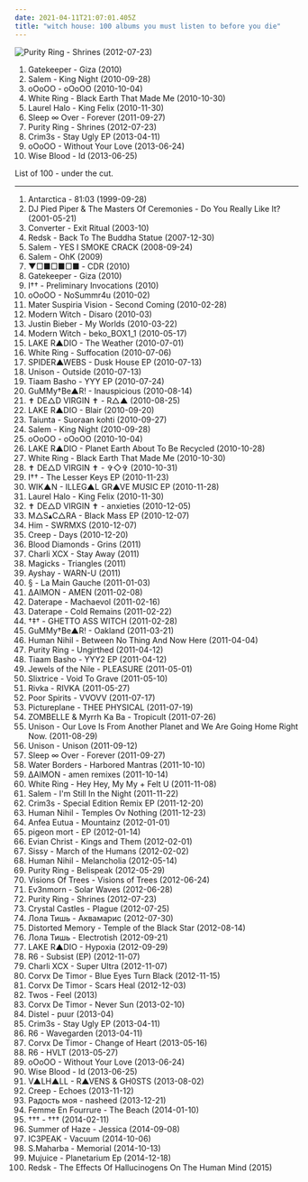 ```yaml
---
date: 2021-04-11T21:07:01.405Z
title: "witch house: 100 albums you must listen to before you die"
---
```

![Purity Ring - Shrines (2012-07-23)](http://coverartarchive.org/release/3148628c-f648-45c0-95ea-b03dc0716e99/1568868601-500.jpg "Purity Ring - Shrines (2012-07-23)")
<ol class="albums">
<li data-cover="http://coverartarchive.org/release/9bbae45a-c814-44cf-9361-3978f98edf12/7359783071-500.jpg" data-tags="electro, witch house, post-dubstep, merok, newbreed, broken-clash, in the witch house family, witch-clash" role="button">Gatekeeper - Giza (2010)</li>
<li data-cover="http://coverartarchive.org/release/c2852bc2-4919-41e7-aab4-c3ff47ba1c2c/20543754977-500.jpg" data-tags="witch house" role="button">Salem - King Night (2010-09-28)</li>
<li data-cover="https://img.discogs.com/qrOQU1AqqIIxURq0nEQskWN2bdI=/fit-in/452x452/filters:strip_icc():format(jpeg):mode_rgb():quality(90)/discogs-images/R-2471178-1286031530.jpeg.jpg" data-tags="witch house" role="button">oOoOO - oOoOO (2010-10-04)</li>
<li data-cover="http://coverartarchive.org/release/1c3b875d-bd9d-4157-97ae-6e1091437126/15535585693-500.jpg" data-tags="darkwave, witch house, shoegaze" role="button">White Ring - Black Earth That Made Me (2010-10-30)</li>
<li data-cover="https://img.discogs.com/aUrgLxIHY9fkjIO8m4LghC4z0_I=/fit-in/600x603/filters:strip_icc():format(jpeg):mode_rgb():quality(90)/discogs-images/R-2531250-1293487636.jpeg.jpg" data-tags="experimental, abstract, chillwave, synth-pop, witch house, glo-fi, witch chill, newbreed, chill witch, 2010 faves" role="button">Laurel Halo - King Felix (2010-11-30)</li>
<li data-cover="https://img.discogs.com/sGd8E_zOvzvRjoezdsgI68Byq3k=/fit-in/300x299/filters:strip_icc():format(jpeg):mode_rgb():quality(90)/discogs-images/R-3115784-1316516902.jpeg.jpg" data-tags="experimental, dream pop" role="button">Sleep ∞ Over - Forever (2011-09-27)</li>
<li data-cover="http://coverartarchive.org/release/3148628c-f648-45c0-95ea-b03dc0716e99/1568868601-500.jpg" data-tags="synthpop" role="button">Purity Ring - Shrines (2012-07-23)</li>
<li data-cover="http://coverartarchive.org/release/07290fdc-2274-4c01-a4cf-819a96b7b853/4965823690-500.jpg" data-tags="experimental, witch house" role="button">Crim3s - Stay Ugly EP (2013-04-11)</li>
<li data-cover="http://coverartarchive.org/release/eea3e6d7-eaf8-4d3c-b7e5-7b90844ec9af/4404251011-500.jpg" data-tags="witch house" role="button">oOoOO - Without Your Love (2013-06-24)</li>
<li data-cover="https://img.discogs.com/dLC_bDGawJwapruDJRFUh3q9atM=/fit-in/300x300/filters:strip_icc():format(jpeg):mode_rgb():quality(90)/discogs-images/R-4708877-1372953925-7899.jpeg.jpg" data-tags="electronic, indie, experimental, odd, witch house, sampling" role="button">Wise Blood - Id (2013-06-25)</li>
</ol>
List of 100 - under the cut.
<!-- more -->

_________________

<ol class="albums">
<li data-cover="https://img.discogs.com/3f0faCl3nS479S8Hgif2sIVBpYU=/fit-in/600x600/filters:strip_icc():format(jpeg):mode_rgb():quality(90)/discogs-images/R-824948-1220728113.jpeg.jpg" data-tags="synthpop" role="button">
Antarctica - 81:03 (1999-09-28)
</li>
<li data-cover="http://coverartarchive.org/release/666aff27-7fee-421d-af9d-cf0052f38e02/21668717678-500.jpg" data-tags="witch house" role="button">
DJ Pied Piper & The Masters Of Ceremonies - Do You Really Like It? (2001-05-21)
</li>
<li data-cover="http://coverartarchive.org/release/2c5c0f70-2b15-4c16-b823-c069d8afedb8/2225474799-500.jpg" data-tags="rhythmic noise, noise" role="button">
Converter - Exit Ritual (2003-10)
</li>
<li data-cover="http://coverartarchive.org/release/59b467d0-b88e-4d29-bd0b-c2909714e83d/1279412647-500.jpg" data-tags="ska" role="button">
Redsk - Back To The Buddha Statue (2007-12-30)
</li>
<li data-cover="https://img.discogs.com/oCJTMdf7S6aout2vXwG8KyX_GLg=/fit-in/361x500/filters:strip_icc():format(jpeg):mode_rgb():quality(90)/discogs-images/R-10554815-1499799953-3353.jpeg.jpg" data-tags="shoegaze, darkwave, witch house" role="button">
Salem - YES I SMOKE CRACK (2008-09-24)
</li>
<li data-cover="https://img.discogs.com/tKHJ6VJHZfPnXBE0UI8_3MwF4n0=/fit-in/600x598/filters:strip_icc():format(jpeg):mode_rgb():quality(90)/discogs-images/R-8586201-1598327635-4726.jpeg.jpg" data-tags="witch house" role="button">
Salem - OhK (2009)
</li>
<li data-cover="https://via.placeholder.com/450" data-tags="witch house" role="button">
▼□■□■□■ - CDR (2010)
</li>
<li data-cover="http://coverartarchive.org/release/9bbae45a-c814-44cf-9361-3978f98edf12/7359783071-500.jpg" data-tags="electro, witch house, post-dubstep, merok, newbreed, broken-clash, in the witch house family, witch-clash" role="button">
Gatekeeper - Giza (2010)
</li>
<li data-cover="https://img.discogs.com/0WwUZO4QgChlzSiqw2E9v7a8rsA=/fit-in/500x375/filters:strip_icc():format(jpeg):mode_rgb():quality(90)/discogs-images/R-2516798-1288300440.jpeg.jpg" data-tags="ghost drone" role="button">
I†† - Preliminary Invocations (2010)
</li>
<li data-cover="https://img.discogs.com/b3OS0SMfVttqQMvIfwBUnQVlvcQ=/fit-in/600x600/filters:strip_icc():format(jpeg):mode_rgb():quality(90)/discogs-images/R-11474030-1516975989-4184.jpeg.jpg" data-tags="witch house" role="button">
oOoOO - NoSummr4u (2010-02)
</li>
<li data-cover="https://img.discogs.com/hNAZU0sL5jWHt4N04GkThexse40=/fit-in/600x600/filters:strip_icc():format(jpeg):mode_rgb():quality(90)/discogs-images/R-3148916-1318162486.jpeg.jpg" data-tags="neo-psychedelia, witch house, drag, ghost drone" role="button">
Mater Suspiria Vision - Second Coming (2010-02-28)
</li>
<li data-cover="https://img.discogs.com/zWqKXp7Nz-mVYyq9dMyOKZNB80c=/fit-in/600x596/filters:strip_icc():format(jpeg):mode_rgb():quality(90)/discogs-images/R-2300890-1275414455.jpeg.jpg" data-tags="darkwave" role="button">
Modern Witch - Disaro (2010-03)
</li>
<li data-cover="http://coverartarchive.org/release/6bfba6d5-71fc-454b-b3a0-63632a1459fa/20855090957-500.jpg" data-tags="totec radio, justin bieber, goregrind, justin bieber my worlds" role="button">
Justin Bieber - My Worlds (2010-03-22)
</li>
<li data-cover="https://img.discogs.com/fcZy6i0FpFUEP1gBVPOiHVkg5Q8=/fit-in/290x290/filters:strip_icc():format(jpeg):mode_rgb():quality(90)/discogs-images/R-4772964-1375049291-2335.jpeg.jpg" data-tags="dark ambient" role="button">
Modern Witch - beko_BOX1_1 (2010-05-17)
</li>
<li data-cover="https://via.placeholder.com/450" data-tags="alternative, witch house, ghost drone" role="button">
LAKE R▲DIO - The Weather (2010-07-01)
</li>
<li data-cover="https://img.discogs.com/o4ozNry2eBaD7Z7XA-dqPZZvHds=/fit-in/588x600/filters:strip_icc():format(jpeg):mode_rgb():quality(90)/discogs-images/R-2387914-1330115772.jpeg.jpg" data-tags="darkwave, witch house" role="button">
White Ring - Suffocation (2010-07-06)
</li>
<li data-cover="https://img.discogs.com/yTjG_K3W2bYXaBJ_voxGRu7oZxY=/fit-in/600x600/filters:strip_icc():format(jpeg):mode_rgb():quality(90)/discogs-images/R-3384379-1328297625.jpeg.jpg" data-tags="electronic, experimental, electro, dark, witch house" role="button">
SPIDER▲WEBS - Dusk House EP (2010-07-13)
</li>
<li data-cover="https://img.discogs.com/XFuEnhiMko2TT68_n3mC8551W_w=/fit-in/570x570/filters:strip_icc():format(jpeg):mode_rgb():quality(90)/discogs-images/R-2974199-1309909285.jpeg.jpg" data-tags="witch house" role="button">
Unison - Outside (2010-07-13)
</li>
<li data-cover="http://coverartarchive.org/release/39b51459-8c38-4fd5-82c1-19f9b1f987d0/8898093298-500.jpg" data-tags="witch house" role="button">
Tiaam Basho - YYY EP (2010-07-24)
</li>
<li data-cover="https://via.placeholder.com/450" data-tags="alternative, witch house, ghost drone" role="button">
GuMMy†Be▲R! - Inauspicious (2010-08-14)
</li>
<li data-cover="https://via.placeholder.com/450" data-tags="witch house" role="button">
✝ DE△D VIRGIN ✝ - R△▲ (2010-08-25)
</li>
<li data-cover="https://via.placeholder.com/450" data-tags="alternative, witch house, turquoise and coral, ghost drone" role="button">
LAKE R▲DIO - Blair (2010-09-20)
</li>
<li data-cover="https://img.discogs.com/xw6lZjuo7BsYWjfYAfxVVGO1w-4=/fit-in/600x391/filters:strip_icc():format(jpeg):mode_rgb():quality(90)/discogs-images/R-2468513-1285747045.jpeg.jpg" data-tags="rap" role="button">
Taiunta - Suoraan kohti (2010-09-27)
</li>
<li data-cover="http://coverartarchive.org/release/c2852bc2-4919-41e7-aab4-c3ff47ba1c2c/20543754977-500.jpg" data-tags="witch house" role="button">
Salem - King Night (2010-09-28)
</li>
<li data-cover="https://img.discogs.com/qrOQU1AqqIIxURq0nEQskWN2bdI=/fit-in/452x452/filters:strip_icc():format(jpeg):mode_rgb():quality(90)/discogs-images/R-2471178-1286031530.jpeg.jpg" data-tags="witch house" role="button">
oOoOO - oOoOO (2010-10-04)
</li>
<li data-cover="https://via.placeholder.com/450" data-tags="alternative, witch house, free albums, ghost drone, albums to listen to" role="button">
LAKE R▲DIO - Planet Earth About To Be Recycled (2010-10-28)
</li>
<li data-cover="http://coverartarchive.org/release/1c3b875d-bd9d-4157-97ae-6e1091437126/15535585693-500.jpg" data-tags="darkwave, witch house, shoegaze" role="button">
White Ring - Black Earth That Made Me (2010-10-30)
</li>
<li data-cover="https://via.placeholder.com/450" data-tags="witch house" role="button">
✝ DE△D VIRGIN ✝ - ✞◇✞ (2010-10-31)
</li>
<li data-cover="https://img.discogs.com/0f36ac86c54fe502a205affaefeae52f092904f2/images/spacer.gif" data-tags="alternative, dark ambient, witch house, ghost drone, spookycore, grave wave" role="button">
I†† - The Lesser Keys EP (2010-11-23)
</li>
<li data-cover="https://via.placeholder.com/450" data-tags="witch house, drag, witchstep, gravewave, witchhouse" role="button">
WIK▲N - ILLEG▲L GR▲VE MUSIC EP (2010-11-28)
</li>
<li data-cover="https://img.discogs.com/aUrgLxIHY9fkjIO8m4LghC4z0_I=/fit-in/600x603/filters:strip_icc():format(jpeg):mode_rgb():quality(90)/discogs-images/R-2531250-1293487636.jpeg.jpg" data-tags="experimental, abstract, chillwave, synth-pop, witch house, glo-fi, witch chill, newbreed, chill witch, 2010 faves" role="button">
Laurel Halo - King Felix (2010-11-30)
</li>
<li data-cover="https://via.placeholder.com/450" data-tags="witch house" role="button">
✝ DE△D VIRGIN ✝ - anxieties (2010-12-05)
</li>
<li data-cover="https://via.placeholder.com/450" data-tags="witch house, drag, tundra, grave wave" role="button">
M△S▴C△RA - Black Mass EP (2010-12-07)
</li>
<li data-cover="http://coverartarchive.org/release/09050952-3b33-483c-b924-efb27ea9f262/5087025736-500.jpg" data-tags="electronic" role="button">
Him - SWRMXS (2010-12-07)
</li>
<li data-cover="http://coverartarchive.org/release/71dfb3b7-cfea-4e83-94f8-0abe230aed72/7405096478-500.jpg" data-tags="witch house" role="button">
Creep - Days (2010-12-20)
</li>
<li data-cover="http://coverartarchive.org/release/bfed88c6-012d-4be8-8302-adf5d1eb2857/2816404852-500.jpg" data-tags="american, chillwave, synth-pop, 10s, witch house, trap edm" role="button">
Blood Diamonds - Grins (2011)
</li>
<li data-cover="http://coverartarchive.org/release/fb11b6c4-2503-46f1-91aa-c01e64ce88db/4102863010-500.jpg" data-tags="british" role="button">
Charli XCX - Stay Away (2011)
</li>
<li data-cover="https://img.discogs.com/M-xtrSZl9u1937YU2LKQcRY2l2M=/fit-in/600x600/filters:strip_icc():format(jpeg):mode_rgb():quality(90)/discogs-images/R-9153468-1475712177-4093.jpeg.jpg" data-tags="dream pop, chillwave, witch house" role="button">
Magicks - Triangles (2011)
</li>
<li data-cover="https://img.discogs.com/MK1ZUkgGQYe35u_7buWk7qhmVBQ=/fit-in/600x600/filters:strip_icc():format(jpeg):mode_rgb():quality(90)/discogs-images/R-3125285-1338382326-2314.jpeg.jpg" data-tags="witch house, tribal industrial, electro ethereal" role="button">
Ayshay - WARN-U (2011)
</li>
<li data-cover="https://via.placeholder.com/450" data-tags="witch house" role="button">
§ - La Main Gauche (2011-01-03)
</li>
<li data-cover="http://coverartarchive.org/release/d1ab5e1c-6e3d-3c11-addc-391ab24def7a/2948260857-500.jpg" data-tags="experimental" role="button">
∆AIMON - AMEN (2011-02-08)
</li>
<li data-cover="https://img.discogs.com/fsYWxffM2QxQEQCizb-L3_HspUM=/fit-in/500x500/filters:strip_icc():format(jpeg):mode_rgb():quality(90)/discogs-images/R-4259373-1359975212-1340.jpeg.jpg" data-tags="witch house" role="button">
Daterape - Machaevol (2011-02-16)
</li>
<li data-cover="https://img.discogs.com/40NAfZACusu_6brRmiEuYO6PLEU=/fit-in/600x600/filters:strip_icc():format(jpeg):mode_rgb():quality(90)/discogs-images/R-4259384-1359975521-3833.jpeg.jpg" data-tags="witch house" role="button">
Daterape - Cold Remains (2011-02-22)
</li>
<li data-cover="https://via.placeholder.com/450" data-tags="witch house, post-industrial, death industrial" role="button">
†‡† - GHETTO ASS WITCH (2011-02-28)
</li>
<li data-cover="http://coverartarchive.org/release/090f658c-e6b9-460e-bdb4-61784b6d6c84/20864784538-500.jpg" data-tags="hip hop, alternative, dance, synth-pop, witch house, glo-fi, witch chill, chill wave, ghost drone, newbreed, chill witch, zombie rave, coldrave, seapunk, in the chillwave family, in the witch house family, aqua house, chill  witch" role="button">
GuMMy†Be▲R! - Oakland (2011-03-21)
</li>
<li data-cover="http://coverartarchive.org/release/11e40851-861c-409d-9961-4950e67f4037/1705493153-500.jpg" data-tags="trance, ambient, experimental, electro, industrial, minimal, abstract, avant-garde, drone, coil, dark ambient, ritual, david lynch, witch house, dada, industrial ambient, dadaism, ayahuasca, dmt, drone-ambient" role="button">
Human Nihil - Between No Thing And Now Here (2011-04-04)
</li>
<li data-cover="http://coverartarchive.org/release/0dba6f29-903d-4830-a1b9-850cb3e102c9/22081460755-500.jpg" data-tags="electronic, chillwave, witch house, alternative electronic, newbreed, witchpop, post-futurepop" role="button">
Purity Ring - Ungirthed (2011-04-12)
</li>
<li data-cover="http://coverartarchive.org/release/81c721a1-e0a7-4a56-83be-53df8f976109/870868101-500.jpg" data-tags="witch house, chillwave" role="button">
Tiaam Basho - YYY2 EP (2011-04-12)
</li>
<li data-cover="https://img.discogs.com/WCtBC5xSVsewNUBr42O57k3_P7U=/fit-in/350x350/filters:strip_icc():format(jpeg):mode_rgb():quality(90)/discogs-images/R-2983804-1310385411.jpeg.jpg" data-tags="witch house" role="button">
Jewels of the Nile - PLEASURE (2011-05-01)
</li>
<li data-cover="https://img.discogs.com/ckdXKtIG2pdywP_AZEs5wKdNldc=/fit-in/600x600/filters:strip_icc():format(jpeg):mode_rgb():quality(90)/discogs-images/R-2904381-1306545723.jpeg.jpg" data-tags="electronic, dark, dark ambient, witch house" role="button">
Slixtrice - Void To Grave (2011-05-10)
</li>
<li data-cover="http://coverartarchive.org/release/d5683416-fe54-42d4-8e12-fdaf9e145390/2825700597-500.jpg" data-tags="electronic, witch house" role="button">
Rivka - RIVKA (2011-05-27)
</li>
<li data-cover="http://coverartarchive.org/release/10ad23dc-6437-4f82-b99f-6cfd4aaed43f/2722071472-500.jpg" data-tags="witch house" role="button">
Poor Spirits - VVOVV (2011-07-17)
</li>
<li data-cover="https://img.discogs.com/RiURtSiDgw8hCLlQefhEq6ze8B8=/fit-in/300x300/filters:strip_icc():format(jpeg):mode_rgb():quality(90)/discogs-images/R-3000800-1311122520.jpeg.jpg" data-tags="noise, trance, electronic, electro" role="button">
Pictureplane - THEE PHYSICAL (2011-07-19)
</li>
<li data-cover="http://coverartarchive.org/release/c995261c-97be-4e80-b3af-be4037428664/4393113940-500.jpg" data-tags="witch house" role="button">
ZOMBELLE & Myrrh Ka Ba - Tropicult (2011-07-26)
</li>
<li data-cover="https://img.discogs.com/vU6MTQayerku303gvdH7bWZyPpY=/fit-in/326x335/filters:strip_icc():format(jpeg):mode_rgb():quality(90)/discogs-images/R-1659049-1235085320.png.jpg" data-tags="witch house" role="button">
Unison - Our Love Is From Another Planet and We Are Going Home Right Now. (2011-08-29)
</li>
<li data-cover="http://coverartarchive.org/release/cf709fc3-b18a-474d-8b33-2411ed2a801c/16731682564-500.jpg" data-tags="shoegaze, witch house" role="button">
Unison - Unison (2011-09-12)
</li>
<li data-cover="https://img.discogs.com/sGd8E_zOvzvRjoezdsgI68Byq3k=/fit-in/300x299/filters:strip_icc():format(jpeg):mode_rgb():quality(90)/discogs-images/R-3115784-1316516902.jpeg.jpg" data-tags="experimental, dream pop" role="button">
Sleep ∞ Over - Forever (2011-09-27)
</li>
<li data-cover="https://img.discogs.com/MZwD9FOsqLCu7M_yGXCJG-INp8c=/fit-in/600x600/filters:strip_icc():format(jpeg):mode_rgb():quality(90)/discogs-images/R-3155671-1320400166.jpeg.jpg" data-tags="experimental, downtempo, dubstep, darkwave, dark ambient, witch house, tri angle" role="button">
Water Borders - Harbored Mantras (2011-10-10)
</li>
<li data-cover="http://coverartarchive.org/release/d5c79371-19f0-45af-9fc3-74a4007cedb8/11844340031-500.jpg" data-tags="witch house" role="button">
∆AIMON - amen remixes (2011-10-14)
</li>
<li data-cover="https://img.discogs.com/GZeVuKRUupDr9E6nkq702j-BTjE=/fit-in/600x602/filters:strip_icc():format(jpeg):mode_rgb():quality(90)/discogs-images/R-3227068-1460587276-5570.jpeg.jpg" data-tags="witch house" role="button">
White Ring - Hey Hey, My My + Felt U (2011-11-08)
</li>
<li data-cover="https://img.discogs.com/cZdmWiS8GXViDAp_DS8rDIBvSxA=/fit-in/600x540/filters:strip_icc():format(jpeg):mode_rgb():quality(90)/discogs-images/R-15552033-1593480301-3260.jpeg.jpg" data-tags="witch house" role="button">
Salem - I'm Still In the Night (2011-11-22)
</li>
<li data-cover="https://img.discogs.com/LfkyDQril2jsJGPDVswmcMFWZrs=/fit-in/600x598/filters:strip_icc():format(jpeg):mode_rgb():quality(90)/discogs-images/R-3306774-1325011800.jpeg.jpg" data-tags="witch house" role="button">
Crim3s - Special Edition Remix EP (2011-12-20)
</li>
<li data-cover="http://coverartarchive.org/release/df180f13-4c74-4011-a4d9-bba64fff316c/1705410471-500.jpg" data-tags="experimental, electro, industrial, minimal, female vocalist, dark ambient, ritual, witch house, electro-industrial, industrial ambient" role="button">
Human Nihil - Temples Ov Nothing (2011-12-23)
</li>
<li data-cover="https://via.placeholder.com/450" data-tags="dark, industrial, ebm, dark ambient, witch house, post-industrial" role="button">
Anfea Eutua - Mountainz (2012-01-01)
</li>
<li data-cover="http://coverartarchive.org/release/d89a50e9-37e4-41be-8309-4061d729db6b/871787923-500.jpg" data-tags="noise, witch house" role="button">
pigeon mort - EP (2012-01-14)
</li>
<li data-cover="http://coverartarchive.org/release/1de96432-9102-41ee-b1e3-9f0ef030debb/4103126827-500.jpg" data-tags="hip-hop, witch house" role="button">
Evian Christ - Kings and Them (2012-02-01)
</li>
<li data-cover="http://coverartarchive.org/release/765bddb3-13a4-4b4c-9e96-c37551b65a71/6380481481-500.jpg" data-tags="trip-hop, digital hardcore, witch house, dubtech, third" role="button">
Sissy - March of the Humans (2012-02-02)
</li>
<li data-cover="http://coverartarchive.org/release/561d2341-07ab-4dd7-9de2-d88beae99c1b/1705292341-500.jpg" data-tags="experimental, electro, industrial, minimal, abstract, psychedelic, melancholy, melancholic, vocoder, dark ambient, ritual, elektronic beats, witch house, amphetamine, tr-909, industrial ambient, musick, coma review, tr-808, god please fuck my mind for good, drone-ambient, kinder von nos, time trouble" role="button">
Human Nihil - Melancholia (2012-05-14)
</li>
<li data-cover="https://img.discogs.com/3gfx5a05VS_rCN7C3HJMruhUKeM=/fit-in/450x450/filters:strip_icc():format(jpeg):mode_rgb():quality(90)/discogs-images/R-3648068-1338787447-2503.jpeg.jpg" data-tags="synthpop" role="button">
Purity Ring - Belispeak (2012-05-29)
</li>
<li data-cover="https://img.discogs.com/UgTpQ7cr6bLKTa41WkdofMiZMBI=/fit-in/300x300/filters:strip_icc():format(jpeg):mode_rgb():quality(90)/discogs-images/R-3752876-1342972712-6997.jpeg.jpg" data-tags="witch house" role="button">
Visions Of Trees - Visions of Trees (2012-06-24)
</li>
<li data-cover="http://coverartarchive.org/release/9cbeaa40-91a7-4db5-a3fe-a8557f695fb5/5952555221-500.jpg" data-tags="witch house" role="button">
Ev3nmorn - Solar Waves (2012-06-28)
</li>
<li data-cover="http://coverartarchive.org/release/3148628c-f648-45c0-95ea-b03dc0716e99/1568868601-500.jpg" data-tags="synthpop" role="button">
Purity Ring - Shrines (2012-07-23)
</li>
<li data-cover="http://coverartarchive.org/release/53da44c3-cfa3-4385-a8d1-d0b69f6e32b6/26338024212-500.jpg" data-tags="electronica, witch house, wlbndd" role="button">
Crystal Castles - Plague (2012-07-25)
</li>
<li data-cover="http://coverartarchive.org/release/dfddf658-bbcb-42e2-9a0b-0bd6924a31c4/6069454625-500.jpg" data-tags="witch house, trash pop, better than madonna, better than sevdaliza" role="button">
Лола Тишь - Аквамарис (2012-07-30)
</li>
<li data-cover="http://coverartarchive.org/release/2a858a5d-1aba-40c9-972e-cf504d59e8e5/5663548592-500.jpg" data-tags="industrial, witchhouse" role="button">
Distorted Memory - Temple of the Black Star (2012-08-14)
</li>
<li data-cover="http://coverartarchive.org/release/502e27e1-bc06-476a-addd-b93586db113b/6069495771-500.jpg" data-tags="pain, witch house, harsh noise, be, trash pop, davecore, post-huipizdacore, better than lady gaga, please make it stop, boginya, better than miley cyrus, better than billie eilish" role="button">
Лола Тишь - Electrotish (2012-09-21)
</li>
<li data-cover="https://via.placeholder.com/450" data-tags="witch house" role="button">
LAKE R▲DIO - Hypoxia (2012-09-29)
</li>
<li data-cover="http://coverartarchive.org/release/225f1ffc-3452-4780-9d9a-88662eef0cb4/4852596255-500.jpg" data-tags="experimental, new age, witch house" role="button">
R6 - Subsist (EP) (2012-11-07)
</li>
<li data-cover="http://coverartarchive.org/release/99676865-2a18-479f-bd8b-4ef6d15c2992/11581258724-500.jpg" data-tags="synthpop, dark pop" role="button">
Charli XCX - Super Ultra (2012-11-07)
</li>
<li data-cover="https://img.discogs.com/FDQUOmsr3B4yw2vuDpo_NUejXd4=/fit-in/350x350/filters:strip_icc():format(jpeg):mode_rgb():quality(90)/discogs-images/R-4054872-1353733488-5006.jpeg.jpg" data-tags="downtempo, witch house, witchhouse, witchhouse downtempo experimental" role="button">
Corvx De Timor - Blue Eyes Turn Black (2012-11-15)
</li>
<li data-cover="https://img.discogs.com/lX-45HBh2gSlKl50nM3FBfHAkP0=/fit-in/600x600/filters:strip_icc():format(jpeg):mode_rgb():quality(90)/discogs-images/R-4080384-1354572136-3458.jpeg.jpg" data-tags="downtempo, witch house" role="button">
Corvx De Timor - Scars Heal (2012-12-03)
</li>
<li data-cover="http://coverartarchive.org/release/ecc9f4d7-9887-4532-893b-93de4b94bb70/5276899158-500.jpg" data-tags="electronic, witch house" role="button">
Twos - Feel (2013)
</li>
<li data-cover="https://img.discogs.com/-4GA9-b6_IXJDvTB_QAJRMY9tWg=/fit-in/600x600/filters:strip_icc():format(jpeg):mode_rgb():quality(90)/discogs-images/R-4369817-1363056199-1837.jpeg.jpg" data-tags="downtempo, witch house, witch, gravewave, dark beat, witchhouse, dark electronic music" role="button">
Corvx De Timor - Never Sun (2013-02-10)
</li>
<li data-cover="https://img.discogs.com/cAq0JGtNEe51XPmvBlA9VSysk8Q=/fit-in/568x400/filters:strip_icc():format(jpeg):mode_rgb():quality(90)/discogs-images/R-4518380-1367479083-1663.jpeg.jpg" data-tags="angst pop" role="button">
Distel - puur (2013-04)
</li>
<li data-cover="http://coverartarchive.org/release/07290fdc-2274-4c01-a4cf-819a96b7b853/4965823690-500.jpg" data-tags="experimental, witch house" role="button">
Crim3s - Stay Ugly EP (2013-04-11)
</li>
<li data-cover="http://coverartarchive.org/release/eb44462e-ee59-44c7-9329-238bc3ae5649/4956404749-500.jpg" data-tags="downtempo, chillwave, witch house" role="button">
R6 - Wavegarden (2013-04-11)
</li>
<li data-cover="https://img.discogs.com/h76od5GcdHzX3JEXYgoOlf3AGdM=/fit-in/600x600/filters:strip_icc():format(jpeg):mode_rgb():quality(90)/discogs-images/R-4573966-1368798408-4715.jpeg.jpg" data-tags="chillout, downtempo, chillwave, witch house" role="button">
Corvx De Timor - Change of Heart (2013-05-16)
</li>
<li data-cover="http://coverartarchive.org/release/813c7ec3-93e3-41bb-a7da-33fdcaf075db/4956479567-500.jpg" data-tags="electronic, atmospheric, witch house" role="button">
R6 - HVLT (2013-05-27)
</li>
<li data-cover="http://coverartarchive.org/release/eea3e6d7-eaf8-4d3c-b7e5-7b90844ec9af/4404251011-500.jpg" data-tags="witch house" role="button">
oOoOO - Without Your Love (2013-06-24)
</li>
<li data-cover="https://img.discogs.com/dLC_bDGawJwapruDJRFUh3q9atM=/fit-in/300x300/filters:strip_icc():format(jpeg):mode_rgb():quality(90)/discogs-images/R-4708877-1372953925-7899.jpeg.jpg" data-tags="electronic, indie, experimental, odd, witch house, sampling" role="button">
Wise Blood - Id (2013-06-25)
</li>
<li data-cover="http://coverartarchive.org/release/e294a3c0-ffe7-46c0-ab4b-0111e55d9b00/7937967101-500.jpg" data-tags="witch house" role="button">
V▲LH▲LL - R▲VENS & GH0STS (2013-08-02)
</li>
<li data-cover="http://coverartarchive.org/release/f9be3673-0f11-4fa5-80d3-ae116060669e/6165006984-500.jpg" data-tags="electronic, experimental, witch house" role="button">
Creep - Echoes (2013-11-12)
</li>
<li data-cover="http://coverartarchive.org/release/83477ece-4def-4f0a-ba2f-9817a6f2e8a4/8316641107-500.jpg" data-tags="witch house" role="button">
Радость моя - nasheed (2013-12-21)
</li>
<li data-cover="http://coverartarchive.org/release/ed3cdf27-747b-4b9e-a5df-b5558f763a16/7430325298-500.jpg" data-tags="witch house" role="button">
Femme En Fourrure - The Beach (2014-01-10)
</li>
<li data-cover="http://coverartarchive.org/release/4b4af757-4af8-4e9e-837d-a70238f5bb31/6464248143-500.jpg" data-tags="alternative, electronic" role="button">
††† - ††† (2014-02-11)
</li>
<li data-cover="http://coverartarchive.org/release/ee51594f-d326-4489-8d37-92ff18ec511b/8740029795-500.jpg" data-tags="chillwave, witch house, weedwave, nightdrag" role="button">
Summer of Haze - Jessica (2014-09-08)
</li>
<li data-cover="http://coverartarchive.org/release/7a91e637-e329-4254-bdef-8beeffe2c610/9055084082-500.jpg" data-tags="electronic, experimental, experimental pop, russian, 2010s, witch house, russia, moscow" role="button">
IC3PEAK - Vacuum (2014-10-06)
</li>
<li data-cover="http://coverartarchive.org/release/658d7ae7-c831-409a-aba4-7a1c8d8a7e73/8578456931-500.jpg" data-tags="trip-hop, psychedelic, witch house" role="button">
S.Maharba - Memorial (2014-10-13)
</li>
<li data-cover="https://img.discogs.com/8CmxnUrqGR-cvuGqtXiGe-RgV9c=/fit-in/350x350/filters:strip_icc():format(jpeg):mode_rgb():quality(90)/discogs-images/R-6615934-1423155894-1335.jpeg.jpg" data-tags="techno, club, space, witch house, todolist" role="button">
Mujuice - Planetarium Ep (2014-12-18)
</li>
<li data-cover="http://coverartarchive.org/release/4de045c4-f901-40b6-835f-5e6562a57fe0/2072962756-500.jpg" data-tags="ska" role="button">
Redsk - The Effects Of Hallucinogens On The Human Mind (2015)
</li>
</ol>